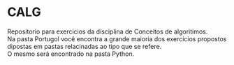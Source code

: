 # CALG
<p>Repositorio para exercicios da disciplina de Conceitos de algoritimos. 
<br> Na pasta Portugol você encontra a grande maioria dos exercicios propostos dipostas em pastas relacinadas ao tipo que se refere.
<br>O mesmo será encontrado na pasta Python.</p>
